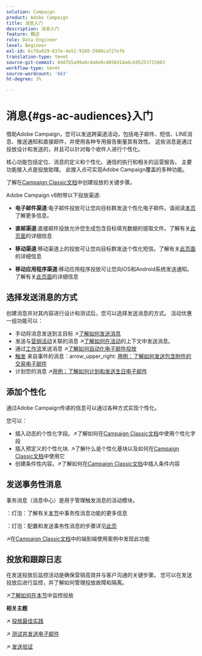 ```yaml
---
solution: Campaign
product: Adobe Campaign
title: 消息入门
description: 消息入门
feature: 概述
role: Data Engineer
level: Beginner
exl-id: 6cf8a929-637e-4e51-9160-5980ca727efb
translation-type: tm+mt
source-git-commit: 8dd7b5a99a0cda0e0c4850d14a6cb95253715803
workflow-type: tm+mt
source-wordcount: '663'
ht-degree: 3%

---
```


# 消息{#gs-ac-audiences}入门

借助Adobe Campaign，您可以发送跨渠道活动，包括电子邮件、短信、LINE消息、推送通知和直接邮件，并使用各种专用报告衡量其有效性。 这些消息是通过投放设计和发送的，并且可以针对每个收件人进行个性化。

核心功能包括定位、消息的定义和个性化、通信的执行和相关的运营报告。 主要功能接入点是投放助理。 此接入点可实现Adobe Campaign覆盖的多种功能。

了解在[Campaign Classic文档](https://experienceleague.adobe.com/docs/campaign-classic/using/sending-messages/key-steps-when-creating-a-delivery/steps-about-delivery-creation-steps.html)中创建投放的关键步骤。

Adobe Campaign v8附带以下投放渠道:

* **电子邮件渠道**:电子邮件投放可让您向目标群发送个性化电子邮件。请阅读[本页](../send/email.md)了解更多信息。

* **直邮渠道**:直接邮件投放允许您生成包含目标填充数据的提取文件。了解有关[此页面](../send/direct-mail.md)的详细信息

* **移动渠道**:移动渠道上的投放可让您向目标群发送个性化短信。了解有关[此页面](../send/sms.md)的详细信息

* **移动应用程序渠道**:移动应用程序投放可让您向iOS和Android系统发送通知。了解有关[此页面](../send/push.md)的详细信息

## 选择发送消息的方式

创建消息并对其内容进行设计和测试后，您可以选择发送消息的方式。 活动优惠一组功能可以：

* 手动将消息发送到主目标
:arrow_upper_right:[了解如何发送消息](https://experienceleague.adobe.com/docs/campaign-classic/using/sending-messages/sending-emails/sending-an-email/sending-messages.html)
* 发送与[营销活动](https://experienceleague.adobe.com/docs/campaign-classic/using/orchestrating-campaigns/orchestrate-campaigns/setting-up-marketing-campaigns.html)关联的消息
:arrow_upper_right:[了解如何在活动](https://experienceleague.adobe.com/docs/campaign-classic/using/orchestrating-campaigns/orchestrate-campaigns/marketing-campaign-deliveries.html)的上下文中发送消息。
* 通过[工作流](https://experienceleague.adobe.com/docs/campaign-classic/using/automating-with-workflows/introduction/about-workflows.html)发送消息
:arrow_upper_right:[了解如何自动化电子邮件投放](https://experienceleague.adobe.com/docs/campaign-classic/using/automating-with-workflows/action-activities/delivery.html)
* [触发](https://experienceleague.adobe.com/docs/campaign-classic/using/transactional-messaging/introduction/about-transactional-messaging.html) 来自事件的消息：arrow_upper_right: [用例：了解如何发送包含附件的交易电子邮件](https://experienceleague.adobe.com/docs/campaign-classic/using/transactional-messaging/use-case/transactional-email-with-attachments.html)
* 计划您的消息
:arrow_upper_right:[用例：了解如何计划和发送生日电子邮件](https://experienceleague.adobe.com/docs/campaign-classic/using/automating-with-workflows/use-cases/deliveries/sending-a-birthday-email.html?)


## 添加个性化

通过Adobe Campaign传递的信息可以通过各种方式实现个性化。

您可以：

* 插入动态的个性化字段。:arrow_upper_right:了解如何在[Campaign Classic文档](https://experienceleague.adobe.com/docs/campaign-classic/using/sending-messages/personalizing-deliveries/personalization-fields.html)中使用个性化字段
* 插入预定义的个性化块.
:arrow_upper_right:了解什么是个性化基块以及如何在[Campaign Classic文档](https://experienceleague.adobe.com/docs/campaign-classic/using/sending-messages/personalizing-deliveries/personalization-blocks.html)中使用它
* 创建条件性内容。:arrow_upper_right:了解如何在[Campaign Classic文档](https://experienceleague.adobe.com/docs/campaign-classic/using/sending-messages/personalizing-deliveries/conditional-content.html)中插入条件内容

## 发送事务性消息

事务消息（消息中心）是用于管理触发消息的活动模块。

：灯泡：了解有关[本节](../dev/architecture.md#transac-msg-archi)中事务性消息功能的更多信息

：灯泡：配置和发送事务性消息的步骤详见[此页](../send/transactional.md)

:arrow_upper_right:在[Campaign Classic文档](https://experienceleague.adobe.com/docs/campaign-classic/using/transactional-messaging/use-case/transactional-email-with-attachments.html?lang=en#transactional-messaging)中的端到端使用案例中发现此功能

## 投放和跟踪日志

在发送投放后监控活动是确保营销高效并与客户沟通的关键步骤。 您可以在发送投放后进行监控，并了解如何管理投放故障和隔离。

:arrow_upper_right:[了解如何在本节](https://experienceleague.adobe.com/docs/campaign-classic/using/sending-messages/monitoring-deliveries/about-delivery-monitoring.html?lang=en#sending-messages)中监控投放


**相关主题**

:arrow_upper_right: [投放最佳实践](https://experienceleague.adobe.com/docs/campaign-classic/using/sending-messages/key-steps-when-creating-a-delivery/delivery-bestpractices/delivery-best-practices.html)

:arrow_upper_right: [测试并发送电子邮件](https://experienceleague.adobe.com/docs/campaign-classic/using/sending-messages/sending-emails/sending-an-email/sending-messages.html)

:arrow_upper_right: [发送验证](https://experienceleague.adobe.com/docs/campaign-classic/using/sending-messages/key-steps-when-creating-a-delivery/steps-validating-the-delivery.html)

